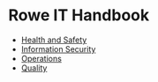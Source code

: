 # Rowe IT Handbook
- [Health and Safety](health-and-safety/README.md)
- [Information Security](information-security/README.md)
- [Operations](operations/README.md)
- [Quality](quality/README.md)
